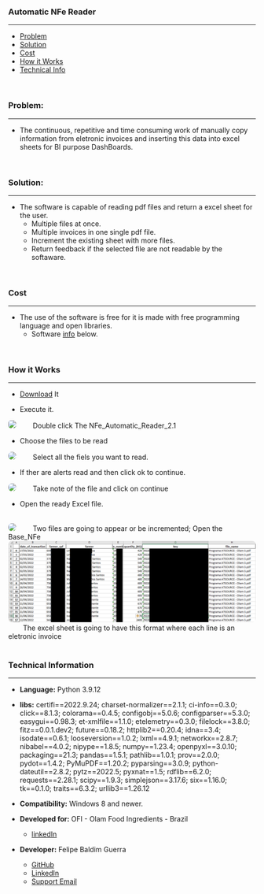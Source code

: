 ### Automatic NFe Reader
___

- [Problem](#problem)
- [Solution](#solution)
- [Cost](#cost)
- [How it Works](#how-it-works)
- [Technical Info](#technical-information)


<br>

### Problem:
---

- The continuous, repetitive and time consuming work of manually copy information from eletronic invoices and inserting this data into excel sheets for BI purpose DashBoards.

<br>

### Solution:
---

- The software is capable of reading pdf files and return a excel sheet for the user.
    - Multiple files at once.
    - Multiple invoices in one single pdf file.
    - Increment the existing sheet with more files.
    - Return feedback if the selected file are not readable by the softaware.

<br>

### Cost
---

- The use of the software is free for it is made with free programming language and open libraries.
    - Software [info](#technical-information) below.

<br>

### How it Works
---

- [Download](#https://olam-my.sharepoint.com/:u:/g/personal/felipe_guerra_ofi_com/ETZBlf8WaVRGpmSugJjIovgBMagcc_-FtUEMOAwlgEikXQ?e=GGmRGN) It

- Execute it.


<img src="_images/Execute.png" style="border-radius:5px;">
<label for="_images/Execute.png" style="margin-left: 30px">Double click The NFe_Automatic_Reader_2.1</label>

<br>

- Choose the files to be read

<img src="_images/select_file.png" style="border-radius:7px;">
<label for="_images/select_file.png" style="margin-left: 30px">Select all the fiels you want to read.</label>

<br>

- If ther are alerts read and then click ok to continue.

<img src="_images/exception.png" style="border-radius:7px;">
<label for="_images/exception.png" style="margin-left: 30px">Take note of the file and click on continue</label>

<br>

- Open the ready Excel file.
 <br>

<img src="_images/after_read.png" style="border-radius:7px;">
<label for="_images/after_read.png" style="margin-left: 30px">Two files are going to appear or be incremented; Open the Base_NFe</label>

<br>

<img src="_images/excel_sheet.png" style="border-radius:7px;">
<label for="_images/excel_sheet.png" style="margin-left: 30px">The excel sheet is going to have this format where each line is an eletronic invoice</label>

<br>


<br>

### Technical Information
---

- **Language:** Python 3.9.12
- **libs:** certifi==2022.9.24; charset-normalizer==2.1.1; ci-info==0.3.0; click==8.1.3; colorama==0.4.5; configobj==5.0.6; configparser==5.3.0; easygui==0.98.3; et-xmlfile==1.1.0; etelemetry==0.3.0; filelock==3.8.0; fitz==0.0.1.dev2; future==0.18.2; httplib2==0.20.4; idna==3.4; isodate==0.6.1; looseversion==1.0.2; lxml==4.9.1; networkx==2.8.7; nibabel==4.0.2; nipype==1.8.5; numpy==1.23.4; openpyxl==3.0.10; packaging==21.3; pandas==1.5.1; pathlib==1.0.1; prov==2.0.0; pydot==1.4.2; PyMuPDF==1.20.2; pyparsing==3.0.9; python-dateutil==2.8.2; pytz==2022.5; pyxnat==1.5; rdflib==6.2.0; requests==2.28.1; scipy==1.9.3; simplejson==3.17.6; six==1.16.0; tk==0.1.0; traits==6.3.2; urllib3==1.26.12
 
- **Compatibility:** Windows 8 and newer.

- **Developed for:** OFI - Olam Food Ingredients - Brazil
    - [linkedIn](https://www.linkedin.com/company/ofi-brasil/mycompany/)

- **Developer:** Felipe Baldim Guerra 
    - [GitHub](https://github.com/FelipeGuerra5) 
    - [LinkedIn](https://www.linkedin.com/in/felipe-baldim-guerra-858556127/)
    - [Support Email](felipe.guerra@ofi.com)

<br>

